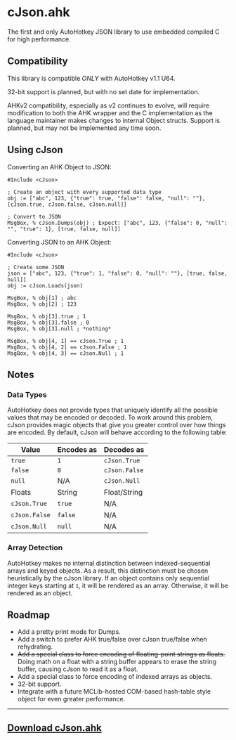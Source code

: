 
# cJson.ahk

The first and only AutoHotkey JSON library to use embedded compiled C for high
performance.

## Compatibility

This library is compatible *ONLY* with AutoHotkey v1.1 U64.

32-bit support is planned, but with no set date for implementation.

AHKv2 compatibility, especially as v2 continues to evolve, will require
modification to both the AHK wrapper and the C implementation as the language
maintainer makes changes to internal Object structs. Support is planned, but
may not be implemented any time soon.

## Using cJson

Converting an AHK Object to JSON:

```ahk
#Include <cJson>

; Create an object with every supported data type
obj := ["abc", 123, {"true": true, "false": false, "null": ""}, [cJson.true, cJson.false, cJson.null]]

; Convert to JSON
MsgBox, % cJson.Dumps(obj) ; Expect: ["abc", 123, {"false": 0, "null": "", "true": 1}, [true, false, null]]
```

Converting JSON to an AHK Object:

```ahk
#Include <cJson>

; Create some JSON
json = ["abc", 123, {"true": 1, "false": 0, "null": ""}, [true, false, null]]
obj := cJson.Loads(json)

MsgBox, % obj[1] ; abc
MsgBox, % obj[2] ; 123

MsgBox, % obj[3].true ; 1
MsgBox, % obj[3].false ; 0
MsgBox, % obj[3].null ; *nothing*

MsgBox, % obj[4, 1] == cJson.True ; 1
MsgBox, % obj[4, 2] == cJson.False ; 1
MsgBox, % obj[4, 3] == cJson.Null ; 1
```

## Notes

### Data Types

AutoHotkey does not provide types that uniquely identify all the possible values
that may be encoded or decoded. To work around this problem, cJson provides
magic objects that give you greater control over how things are encoded. By
default, cJson will behave according to the following table:

| Value         | Encodes as | Decodes as    |
|---------------|------------|---------------|
| `true`        | `1`        | `cJson.True`  |
| `false`       | `0`        | `cJson.False` |
| `null`        | N/A        | `cJson.Null`  |
| Floats        | String     | Float/String  |
| `cJson.True`  | `true`     | N/A           |
| `cJson.False` | `false`    | N/A           |
| `cJson.Null`  | `null`     | N/A           |

### Array Detection

AutoHotkey makes no internal distinction between indexed-sequential arrays and
keyed objects. As a result, this distinction must be chosen heuristically by the
cJson library. If an object contains only sequential integer keys starting at
`1`, it will be rendered as an array. Otherwise, it will be rendered as an
object.

## Roadmap

* Add a pretty print mode for Dumps.
* Add a switch to prefer AHK true/false over cJson true/false when rehydrating.
* ~~Add a special class to force encoding of floating-point strings as floats.~~
  Doing math on a float with a string buffer appears to erase the string buffer,
  causing cJson to read it as a float.
* Add a special class to force encoding of indexed arrays as objects.
* 32-bit support.
* Integrate with a future MCLib-hosted COM-based hash-table style object for
  even greater performance.

---

## [Download cJson.ahk](https://github.com/G33kDude/cJson.ahk/releases)